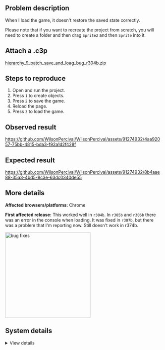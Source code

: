 ## Problem description

When I load the game, it doesn't restore the saved state correctly.

Please note that if you want to recreate the project from scratch, you will need to create a folder and then drag `Sprite2` and then `Sprite` into it.

## Attach a .c3p

[hierarchy_9_patch_save_and_loag_bug_r304b.zip](https://github.com/WilsonPercival/WilsonPercival/files/13884919/hierarchy_9_patch_save_and_loag_bug_r304b.zip)

## Steps to reproduce

1. Open and run the project.
2. Press `1` to create objects.
3. Press `2` to save the game.
4. Reload the page.
5. Press `3` to load the game.

## Observed result

https://github.com/WilsonPercival/WilsonPercival/assets/91274932/4aa92057-75bb-4815-bda3-f92a1d2f428f

## Expected result

https://github.com/WilsonPercival/WilsonPercival/assets/91274932/8b4aae88-35a3-4bd5-8c3e-63dc0340de55

## More details



**Affected browsers/platforms:** Chrome

**First affected release:** This worked well in `r304b`. In `r305b` and `r306b` there was an error in the console when loading. It was fixed in `r307b`, but there was a problem that I'm reporting now. Still doesn't work in r374b.

<img width="275" alt="bug fixes" src="https://github.com/WilsonPercival/WilsonPercival/assets/91274932/4e8ee078-89c8-4bed-8b10-fffe96c9836b">

## System details

<details><summary>View details</summary>

Platform information
Product: Construct 3 r374 (beta)
Browser: Chrome 120.0.6099.200
Browser engine: Chromium
Context: browser
Operating system: Windows 11
Device type: desktop
Device pixel ratio: 1.5
Logical CPU cores: 16
Approx. device memory: 8 GB
User agent: Mozilla/5.0 (Windows NT 10.0; Win64; x64) AppleWebKit/537.36 (KHTML, like Gecko) Chrome/120.0.0.0 Safari/537.36
Language setting: en-US

Local storage
Storage quota (approx): 283 gb
Storage usage (approx): 331 mb (0.1%)
Persistant storage: Yes

Browser support notes
This list contains missing features that are not required, but could improve performance or user experience if supported.

Nothing is missing. Everything is OK!
WebGL information
Version string: WebGL 2.0 (OpenGL ES 3.0 Chromium)
Numeric version: 2
Supports NPOT textures: yes
Supports GPU profiling: no
Supports highp precision: yes
Vendor: Google Inc. (AMD)
Renderer: ANGLE (AMD, AMD Radeon(TM) Graphics (0x00001638) Direct3D11 vs_5_0 ps_5_0, D3D11)
Major performance caveat: no
Maximum texture size: 16384
Point size range: 1 to 1024
Extensions:

EXT_color_buffer_float
EXT_color_buffer_half_float
EXT_disjoint_timer_query_webgl2
EXT_float_blend
EXT_texture_compression_bptc
EXT_texture_compression_rgtc
EXT_texture_filter_anisotropic
EXT_texture_norm16
KHR_parallel_shader_compile
OES_draw_buffers_indexed
OES_texture_float_linear
OVR_multiview2
WEBGL_clip_cull_distance
WEBGL_compressed_texture_s3tc
WEBGL_compressed_texture_s3tc_srgb
WEBGL_debug_renderer_info
WEBGL_debug_shaders
WEBGL_lose_context
WEBGL_multi_draw
WEBGL_provoking_vertex
Audio information
System sample rate: 48000 Hz
Output channels: 2
Output interpretation: speakers
Supported decode formats:

WebM Opus (audio/webm; codecs=opus)
Ogg Opus (audio/ogg; codecs=opus)
WebM Vorbis (audio/webm; codecs=vorbis)
Ogg Vorbis (audio/ogg; codecs=vorbis)
MPEG-4 AAC (audio/mp4; codecs=mp4a.40.5)
MP3 (audio/mpeg)
FLAC (audio/flac)
PCM WAV (audio/wav; codecs=1)
Supported encode formats:

WebM Opus (audio/webm; codecs=opus)
Video information
Supported decode formats:

WebM AV1 (video/webm; codecs=av01.0.00M.08)
MP4 AV1 (video/mp4; codecs=av01.0.00M.08)
WebM VP9 (video/webm; codecs=vp9)
WebM VP8 (video/webm; codecs=vp8)
H.265 (video/mp4; codecs=hev1.1.2.L93.B0)
H.264 (video/mp4; codecs=avc1.42E01E)
Supported encode formats:

WebM AV1 (video/webm; codecs=av1)
WebM VP9 (video/webm; codecs=vp9)
WebM VP8 (video/webm; codecs=vp8)

</details>
